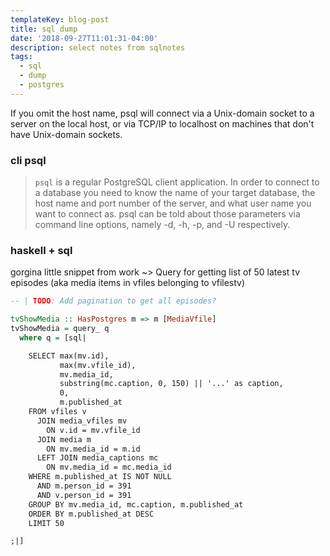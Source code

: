```yaml
---
templateKey: blog-post
title: sql dump
date: '2018-09-27T11:01:31-04:00'
description: select notes from sqlnotes
tags:
  - sql
  - dump
  - postgres
---
```


<div class="note green">
  If you omit the host name, psql will connect via a Unix-domain socket to a server on the local host, or via TCP/IP to localhost on machines that don't have Unix-domain sockets.
</div>

### cli psql

> `psql` is a regular PostgreSQL client application. In order to connect to a database you need to know the name of your target database, the host name and port number of the server, and what user name you want to connect as. psql can be told about those parameters via command line options, namely -d, -h, -p, and -U respectively.


### haskell + sql

gorgina little snippet from work ~> Query for getting list of 50 latest tv episodes (aka media items in vfiles belonging to vfilestv)


```haskell
-- | TODO: Add pagination to get all episodes?

tvShowMedia :: HasPostgres m => m [MediaVfile]
tvShowMedia = query_ q
  where q = [sql|

    SELECT max(mv.id),
           max(mv.vfile_id),
           mv.media_id,
           substring(mc.caption, 0, 150) || '...' as caption,
           0,
           m.published_at
    FROM vfiles v
      JOIN media_vfiles mv
        ON v.id = mv.vfile_id
      JOIN media m
        ON mv.media_id = m.id
      LEFT JOIN media_captions mc
        ON mv.media_id = mc.media_id
    WHERE m.published_at IS NOT NULL
      AND m.person_id = 391
      AND v.person_id = 391
    GROUP BY mv.media_id, mc.caption, m.published_at
    ORDER BY m.published_at DESC
    LIMIT 50

;|]
```


